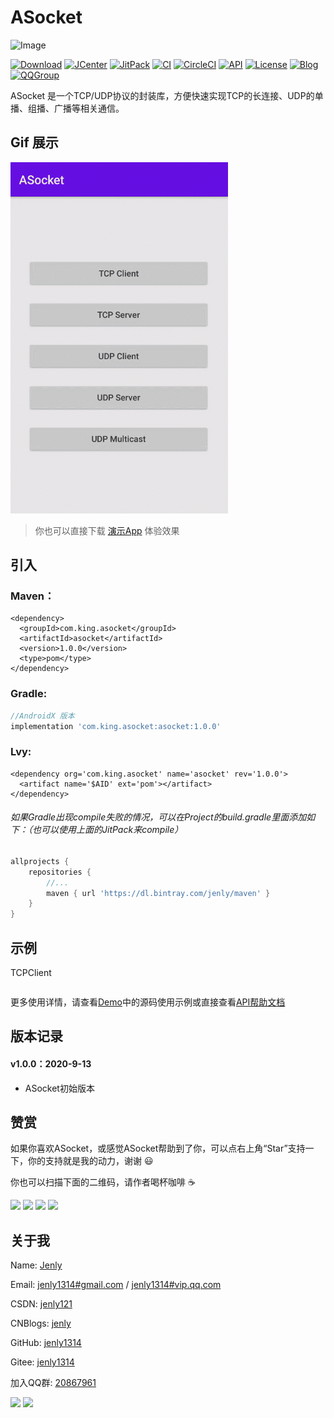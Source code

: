 # ASocket

![Image](app/src/main/ic_launcher-playstore.png)

[![Download](https://img.shields.io/badge/download-App-blue.svg)](https://raw.githubusercontent.com/jenly1314/ASocket/master/app/release/app-release.apk)
[![JCenter](https://img.shields.io/badge/JCenter-1.0.0-46C018.svg)](https://bintray.com/beta/#/jenly/maven/asocket)
[![JitPack](https://jitpack.io/v/jenly1314/ASocket.svg)](https://jitpack.io/#jenly1314/ASocket)
[![CI](https://travis-ci.org/jenly1314/ASocket.svg?branch=master)](https://travis-ci.org/jenly1314/ASocket)
[![CircleCI](https://circleci.com/gh/jenly1314/ASocket.svg?style=svg)](https://circleci.com/gh/jenly1314/ASocket)
[![API](https://img.shields.io/badge/API-16%2B-blue.svg?style=flat)](https://android-arsenal.com/api?level=16)
[![License](https://img.shields.io/badge/license-MIT-blue.svg)](https://opensource.org/licenses/mit-license.php)
[![Blog](https://img.shields.io/badge/blog-Jenly-9933CC.svg)](https://jenly1314.github.io/)
[![QQGroup](https://img.shields.io/badge/QQGroup-20867961-blue.svg)](http://shang.qq.com/wpa/qunwpa?idkey=8fcc6a2f88552ea44b1411582c94fd124f7bb3ec227e2a400dbbfaad3dc2f5ad)

ASocket 是一个TCP/UDP协议的封装库，方便快速实现TCP的长连接、UDP的单播、组播、广播等相关通信。


## Gif 展示
![Image](GIF.gif)

> 你也可以直接下载 [演示App](https://raw.githubusercontent.com/jenly1314/ASocket/master/app/release/app-release.apk) 体验效果


## 引入

### Maven：
```maven
<dependency>
  <groupId>com.king.asocket</groupId>
  <artifactId>asocket</artifactId>
  <version>1.0.0</version>
  <type>pom</type>
</dependency>
```
### Gradle:
```gradle
//AndroidX 版本
implementation 'com.king.asocket:asocket:1.0.0'

```
### Lvy:
```lvy
<dependency org='com.king.asocket' name='asocket' rev='1.0.0'>
  <artifact name='$AID' ext='pom'></artifact>
</dependency>
```



###### 如果Gradle出现compile失败的情况，可以在Project的build.gradle里面添加如下：（也可以使用上面的JitPack来compile）
```gradle
allprojects {
    repositories {
        //...
        maven { url 'https://dl.bintray.com/jenly/maven' }
    }
}
```

## 示例



TCPClient
```java


```


更多使用详情，请查看[Demo](app)中的源码使用示例或直接查看[API帮助文档](https://jenly1314.github.io/projects/ASocket/doc/)


## 版本记录

#### v1.0.0：2020-9-13
*  ASocket初始版本

## 赞赏
如果你喜欢ASocket，或感觉ASocket帮助到了你，可以点右上角“Star”支持一下，你的支持就是我的动力，谢谢 :smiley:<p>
你也可以扫描下面的二维码，请作者喝杯咖啡 :coffee:
    <div>
        <img src="https://jenly1314.github.io/image/pay/wxpay.png" width="280" heght="350">
        <img src="https://jenly1314.github.io/image/pay/alipay.png" width="280" heght="350">
        <img src="https://jenly1314.github.io/image/pay/qqpay.png" width="280" heght="350">
        <img src="https://jenly1314.github.io/image/alipay_red_envelopes.jpg" width="233" heght="350">
    </div>

## 关于我
   Name: <a title="关于作者" href="https://about.me/jenly1314" target="_blank">Jenly</a>

   Email: <a title="欢迎邮件与我交流" href="mailto:jenly1314@gmail.com" target="_blank">jenly1314#gmail.com</a> / <a title="给我发邮件" href="mailto:jenly1314@vip.qq.com" target="_blank">jenly1314#vip.qq.com</a>

   CSDN: <a title="CSDN博客" href="http://blog.csdn.net/jenly121" target="_blank">jenly121</a>

   CNBlogs: <a title="博客园" href="https://www.cnblogs.com/jenly" target="_blank">jenly</a>

   GitHub: <a title="GitHub开源项目" href="https://github.com/jenly1314" target="_blank">jenly1314</a>
   
   Gitee: <a title="Gitee开源项目" href="https://gitee.com/jenly1314" target="_blank">jenly1314</a>

   加入QQ群: <a title="点击加入QQ群" href="http://shang.qq.com/wpa/qunwpa?idkey=8fcc6a2f88552ea44b1411582c94fd124f7bb3ec227e2a400dbbfaad3dc2f5ad" target="_blank">20867961</a>
   <div>
       <img src="https://jenly1314.github.io/image/jenly666.png">
       <img src="https://jenly1314.github.io/image/qqgourp.png">
   </div>


   
